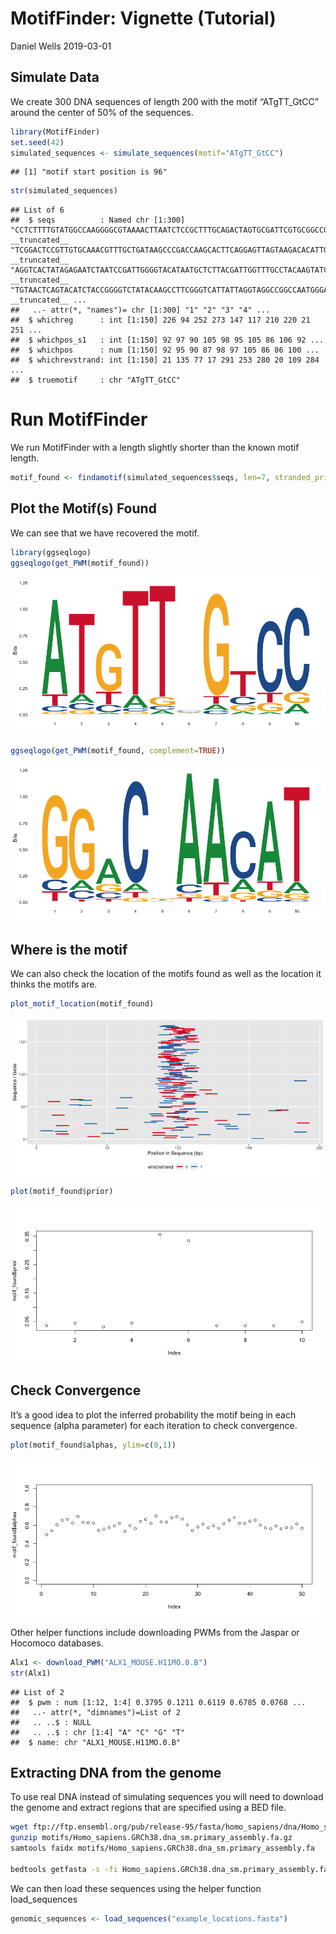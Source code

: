 MotifFinder: Vignette (Tutorial)
================
Daniel Wells
2019-03-01

## Simulate Data

We create 300 DNA sequences of length 200 with the motif “ATgTT\_GtCC”
around the center of 50% of the sequences.

``` r
library(MotifFinder)
set.seed(42)
simulated_sequences <- simulate_sequences(motif="ATgTT_GtCC")
```

    ## [1] "motif start position is 96"

``` r
str(simulated_sequences)
```

    ## List of 6
    ##  $ seqs          : Named chr [1:300] "CCTCTTTTGTATGGCCAAGGGGCGTAAAACTTAATCTCCGCTTTGCAGACTAGTGCGATTCGTGCGGCCGCTGGACCCAAGCATCCAGGCTCCCGGATTCCCTTACAAAAA"| __truncated__ "TCGGACTCCGTTGTGCAAACGTTTGCTGATAAGCCCGACCAAGCACTTCAGGAGTTAGTAAGACACATTGGCGAGCATAAGGCAGTTAGTAATAGGGACGAACATAAACGT"| __truncated__ "AGGTCACTATAGAGAATCTAATCCGATTGGGGTACATAATGCTCTTACGATTGGTTTGCCTACAAGTATCTACCTTGCACAGCACTCAAACTCTTACTAAAAGCACGACTA"| __truncated__ "TGTAACTCAGTACATCTACCGGGGTCTATACAAGCCTTCGGGTCATTATTAGGTAGGCCGGCCAATGGGACAAAGAATCTCTAACGCAGGCAATCGCTCGAGGCCTGGTCC"| __truncated__ ...
    ##   ..- attr(*, "names")= chr [1:300] "1" "2" "3" "4" ...
    ##  $ whichreg      : int [1:150] 226 94 252 273 147 117 210 220 21 251 ...
    ##  $ whichpos_s1   : int [1:150] 92 97 90 105 98 95 105 86 106 92 ...
    ##  $ whichpos      : num [1:150] 92 95 90 87 98 97 105 86 86 100 ...
    ##  $ whichrevstrand: int [1:150] 21 135 77 17 291 253 280 20 109 284 ...
    ##  $ truemotif     : chr "ATgTT_GtCC"

# Run MotifFinder

We run MotifFinder with a length slightly shorter than the known motif
length.

``` r
motif_found <- findamotif(simulated_sequences$seqs, len=7, stranded_prior = T, seed = 42)
```

## Plot the Motif(s) Found

We can see that we have recovered the motif.

``` r
library(ggseqlogo)
ggseqlogo(get_PWM(motif_found))
```

![](vignette_files/figure-gfm/plotlogo-1.png)<!-- -->

``` r
ggseqlogo(get_PWM(motif_found, complement=TRUE))
```

![](vignette_files/figure-gfm/plotlogo-2.png)<!-- -->

## Where is the motif

We can also check the location of the motifs found as well as the
location it thinks the motifs are.

``` r
plot_motif_location(motif_found)
```

![](vignette_files/figure-gfm/plotlocation-1.png)<!-- -->

``` r
plot(motif_found$prior)
```

![](vignette_files/figure-gfm/plotlocation-2.png)<!-- -->

## Check Convergence

It’s a good idea to plot the inferred probability the motif being in
each sequence (alpha parameter) for each iteration to check convergence.

``` r
plot(motif_found$alphas, ylim=c(0,1))
```

![](vignette_files/figure-gfm/plotalpha-1.png)<!-- -->

Other helper functions include downloading PWMs from the Jaspar or
Hocomoco databases.

``` r
Alx1 <- download_PWM("ALX1_MOUSE.H11MO.0.B")
str(Alx1)
```

    ## List of 2
    ##  $ pwm : num [1:12, 1:4] 0.3795 0.1211 0.6119 0.6785 0.0768 ...
    ##   ..- attr(*, "dimnames")=List of 2
    ##   .. ..$ : NULL
    ##   .. ..$ : chr [1:4] "A" "C" "G" "T"
    ##  $ name: chr "ALX1_MOUSE.H11MO.0.B"

## Extracting DNA from the genome

To use real DNA instead of simulating sequences you will need to
download the genome and extract regions that are specified using a BED
file.

``` bash
wget ftp://ftp.ensembl.org/pub/release-95/fasta/homo_sapiens/dna/Homo_sapiens.GRCh38.dna_sm.primary_assembly.fa.gz
gunzip motifs/Homo_sapiens.GRCh38.dna_sm.primary_assembly.fa.gz
samtools faidx motifs/Homo_sapiens.GRCh38.dna_sm.primary_assembly.fa

bedtools getfasta -s -fi Homo_sapiens.GRCh38.dna_sm.primary_assembly.fa -bed example_locations.bed -name > example_locations.fasta
```

We can then load these sequences using the helper function
load\_sequences

``` r
genomic_sequences <- load_sequences("example_locations.fasta")
```
